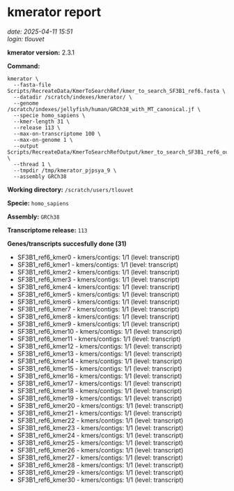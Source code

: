 # kmerator report
*date: 2025-04-11 15:51*  
*login: tlouvet*

**kmerator version:** 2.3.1

**Command:**

```
kmerator \
  --fasta-file Scripts/RecreateData/KmerToSearchRef/kmer_to_search_SF3B1_ref6.fasta \
  --datadir /scratch/indexes/kmerator/ \
  --genome /scratch/indexes/jellyfish/human/GRCh38_with_MT_canonical.jf \
  --specie homo_sapiens \
  --kmer-length 31 \
  --release 113 \
  --max-on-transcriptome 100 \
  --max-on-genome 1 \
  --output Scripts/RecreateData/KmerToSearchRefOutput/kmer_to_search_SF3B1_ref6_output \
  --thread 1 \
  --tmpdir /tmp/kmerator_pjpsya_9 \
  --assembly GRCh38
```

**Working directory:** `/scratch/users/tlouvet`

**Specie:** `homo_sapiens`

**Assembly:** `GRCh38`

**Transcriptome release:** `113`

**Genes/transcripts succesfully done (31)**

- SF3B1_ref6_kmer0 - kmers/contigs: 1/1 (level: transcript)
- SF3B1_ref6_kmer1 - kmers/contigs: 1/1 (level: transcript)
- SF3B1_ref6_kmer2 - kmers/contigs: 1/1 (level: transcript)
- SF3B1_ref6_kmer3 - kmers/contigs: 1/1 (level: transcript)
- SF3B1_ref6_kmer4 - kmers/contigs: 1/1 (level: transcript)
- SF3B1_ref6_kmer5 - kmers/contigs: 1/1 (level: transcript)
- SF3B1_ref6_kmer6 - kmers/contigs: 1/1 (level: transcript)
- SF3B1_ref6_kmer7 - kmers/contigs: 1/1 (level: transcript)
- SF3B1_ref6_kmer8 - kmers/contigs: 1/1 (level: transcript)
- SF3B1_ref6_kmer9 - kmers/contigs: 1/1 (level: transcript)
- SF3B1_ref6_kmer10 - kmers/contigs: 1/1 (level: transcript)
- SF3B1_ref6_kmer11 - kmers/contigs: 1/1 (level: transcript)
- SF3B1_ref6_kmer12 - kmers/contigs: 1/1 (level: transcript)
- SF3B1_ref6_kmer13 - kmers/contigs: 1/1 (level: transcript)
- SF3B1_ref6_kmer14 - kmers/contigs: 1/1 (level: transcript)
- SF3B1_ref6_kmer15 - kmers/contigs: 1/1 (level: transcript)
- SF3B1_ref6_kmer16 - kmers/contigs: 1/1 (level: transcript)
- SF3B1_ref6_kmer17 - kmers/contigs: 1/1 (level: transcript)
- SF3B1_ref6_kmer18 - kmers/contigs: 1/1 (level: transcript)
- SF3B1_ref6_kmer19 - kmers/contigs: 1/1 (level: transcript)
- SF3B1_ref6_kmer20 - kmers/contigs: 1/1 (level: transcript)
- SF3B1_ref6_kmer21 - kmers/contigs: 1/1 (level: transcript)
- SF3B1_ref6_kmer22 - kmers/contigs: 1/1 (level: transcript)
- SF3B1_ref6_kmer23 - kmers/contigs: 1/1 (level: transcript)
- SF3B1_ref6_kmer24 - kmers/contigs: 1/1 (level: transcript)
- SF3B1_ref6_kmer25 - kmers/contigs: 1/1 (level: transcript)
- SF3B1_ref6_kmer26 - kmers/contigs: 1/1 (level: transcript)
- SF3B1_ref6_kmer27 - kmers/contigs: 1/1 (level: transcript)
- SF3B1_ref6_kmer28 - kmers/contigs: 1/1 (level: transcript)
- SF3B1_ref6_kmer29 - kmers/contigs: 1/1 (level: transcript)
- SF3B1_ref6_kmer30 - kmers/contigs: 1/1 (level: transcript)
